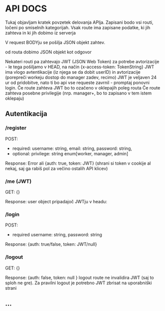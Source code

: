 # API DOCS
Tukaj objavljam kratek povzetek delovanja APIja.
Zapisani bodo vsi routi, ločeni po smiselnih kategorijah.
Vsak route ima zapisane podatke, ki jih zahteva in ki jih dobimo iz serverja

V request BODYju se pošilja JSON objekt zahtev.

od routa dobimo JSON objekt kot odgovor

Nekateri routi pa zahtevajo JWT (JSON Web Token) za potrebe avtorizacije - le tega pošiljamo v HEAD, na način {x-access-token: TokenString}
JWT ima vlogo avtentikacije (iz njega se da dobit userID) in avtorizacije (porepreči workeju dostop do manager zadev, recimo)
JWT je veljaven 24 ur od pridobitve, nato ti bo api vse requeste zavrnil - promptaj ponovni login.
Če route zahteva JWT bo to ozačeno v oklepajih poleg routa
Če route zahteva posebne privilegije (nrp. manager+, bo to zapisano v tem istem oklepaju)
## Autentikacija

### /register
POST:
* required: username: string, email: string, password: string, 
* optional: privilege: string enum[worker, manager, admin]

Response: Error ali {auth: true, token: JWT}
(shrani si token v cookije al nekaj, saj ga rabiš pol za večino ostalih API klicev)
### /me (JWT)
GET: {}

Response: user object pripadajoč JWTju v headu:

### /login
POST:
* required username: string, password: string

Response: {auth: true/false, token: JWT/null}

### /logout
GET: {}

Response: {auth: false, token: null }
logout route ne invalidira JWT (saj to sploh ne gre). Za pravilni logout je potrebno JWT zbrisat na uporabniški strani

## ...
